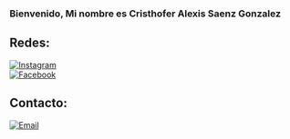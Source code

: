 ### Bienvenido, Mi nombre es Cristhofer Alexis Saenz Gonzalez 
## Redes:

[![Instagram](https://img.shields.io/badge/Instagram-@hialexiis-E4405F?style=for-the-badge&logo=instagram&logoColor=white&labelColor=101010)](https://www.instagram.com/hialexiis/)
<br>
[![Facebook](https://img.shields.io/badge/Facebook-Alexiiis.Sg-1877F2?style=for-the-badge&logo=facebook&logoColor=white&labelColor=101010)](https://www.facebook.com/Alexiiis.Sg)
<br>
## Contacto:
[![Email](https://img.shields.io/badge/csaenz@unsa.edu.pe.com-mi_email_personal_-D14836?style=for-the-badge&logo=gmail&logoColor=white&labelColor=101010)](mailto:csaenz@unsa.edu.pe)
